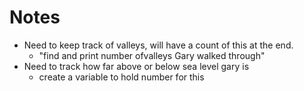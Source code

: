 # Notes
* Need to keep track of valleys, will have a count of this at the end.
  * "find and print number ofvalleys Gary walked through"
* Need to track how far above or below sea level gary is
  * create a variable to hold number for this